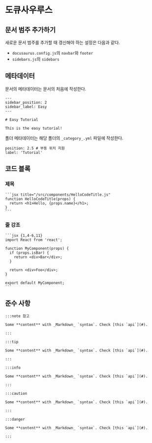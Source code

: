 # 도큐사우루스

## 문서 범주 추가하기

새로운 문서 범주를 추가할 때 갱신해야 하는 설정은 다음과 같다.

- `docusaurus.config.js`의 `navbar`와 `footer`
- `sidebars.js`의 `sidebars`

## 메타데이터

문서의 메타데이터는 문서의 처음에 작성한다.

```
---
sidebar_position: 2
sidebar_label: Easy
---

# Easy Tutorial

This is the easy tutorial!
```

폴더 메타데이터는 해당 폴더의 `_category_.yml` 파일에 작성한다.

```
position: 2.5 # 부동 위치 지원
label: 'Tutorial'
```

## 코드 블록

### 제목

````
```jsx title="/src/components/HelloCodeTitle.js"
function HelloCodeTitle(props) {
  return <h1>Hello, {props.name}</h1>;
}
```
````

### 줄 강조

````
```jsx {1,4-6,11}
import React from 'react';

function MyComponent(props) {
  if (props.isBar) {
    return <div>Bar</div>;
  }

  return <div>Foo</div>;
}

export default MyComponent;
```
````

## 준수 사항

```
:::note 참고

Some **content** with _Markdown_ `syntax`. Check [this `api`](#).

:::

:::tip

Some **content** with _Markdown_ `syntax`. Check [this `api`](#).

:::

:::info

Some **content** with _Markdown_ `syntax`. Check [this `api`](#).

:::

:::caution

Some **content** with _Markdown_ `syntax`. Check [this `api`](#).

:::

:::danger

Some **content** with _Markdown_ `syntax`. Check [this `api`](#).

:::
```

